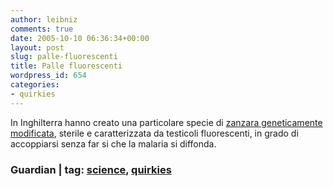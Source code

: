 ```yaml
---
author: leibniz
comments: true
date: 2005-10-10 06:36:34+00:00
layout: post
slug: palle-fluorescenti
title: Palle fluorescenti
wordpress_id: 654
categories:
- quirkies
---
```


In Inghilterra hanno creato una particolare specie di [zanzara geneticamente modificata](http://www.guardian.co.uk/science/story/0,3605,1588727,00.html), sterile e caratterizzata da testicoli fluorescenti, in grado di accoppiarsi senza far si che la malaria si diffonda.

### Guardian | tag: [science](http://www.technorati.com/tags/science), [quirkies](http://www.technorati.com/tags/quirkies)
